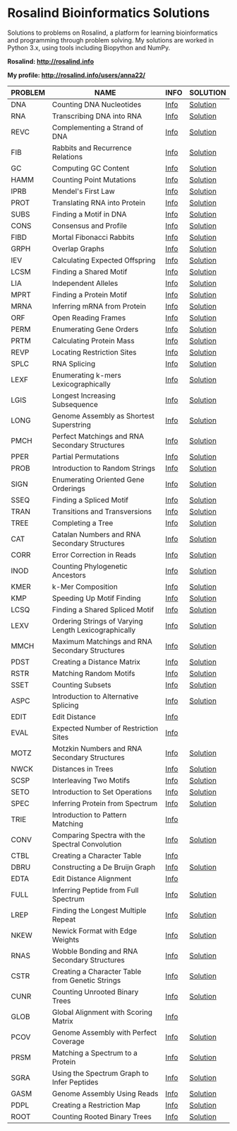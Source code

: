 # Rosalind Bioinformatics Solutions

Solutions to problems on Rosalind, a platform for learning bioinformatics and programming through problem solving. My solutions are worked in Python 3.x, using tools including Biopython and NumPy. 

**Rosalind: http://rosalind.info**

**My profile: http://rosalind.info/users/anna22/**

| PROBLEM | NAME                  | INFO     | SOLUTION |
| --------|-----------------------|----------|----------|
| DNA     | Counting DNA Nucleotides|[Info](http://rosalind.info/problems/dna/)|[Solution](https://github.com/agolikova/Rosalind-Bioinformatics-Solutions/blob/main/Code/DNA_Counting%20Nucleotides.py)|
| RNA     | Transcribing DNA into RNA|[Info](http://rosalind.info/problems/rna/)|[Solution](https://github.com/agolikova/Rosalind-Bioinformatics-Solutions/blob/main/Code/RNA_Transcribing%20DNA%20into%20RNA.py)|
| REVC    | Complementing a Strand of DNA|[Info](http://rosalind.info/problems/revc/)|[Solution](https://github.com/agolikova/Rosalind-Bioinformatics-Solutions/blob/main/Code/REVC_Complementing%20a%20Strand%20of%20DNA.py)|
| FIB     | Rabbits and Recurrence Relations|[Info](http://rosalind.info/problems/fib/)|[Solution](https://github.com/agolikova/Rosalind-Bioinformatics-Solutions/blob/main/Code/FIB_Rabbits%20and%20Recurrence%20Relations.py)|
| GC      | Computing GC Content|[Info](http://rosalind.info/problems/gc/)|[Solution](https://github.com/agolikova/Rosalind-Bioinformatics-Solutions/blob/main/Code/GC_Computing%20GC%20Content.py)|
| HAMM    | Counting Point Mutations|[Info](http://rosalind.info/problems/hamm/)|[Solution](https://github.com/agolikova/Rosalind-Bioinformatics-Solutions/blob/main/Code/HAMM_Counting%20point%20mutations.py)|
| IPRB    | Mendel's First Law|[Info](http://rosalind.info/problems/iprb/)|[Solution](https://github.com/agolikova/Rosalind-Bioinformatics-Solutions/blob/main/Code/IPRB_Mendel's%20first%20law.py)|
| PROT    | Translating RNA into Protein|[Info](http://rosalind.info/problems/prot/)|[Solution](https://github.com/agolikova/Rosalind-Bioinformatics-Solutions/blob/main/Code/PROT_Translating%20RNA%20into%20Protein.py)|
| SUBS    | Finding a Motif in DNA|[Info](http://rosalind.info/problems/subs/)|[Solution](https://github.com/agolikova/Rosalind-Bioinformatics-Solutions/blob/main/Code/SUBS_Finding%20a%20Motif%20in%20DNA.py)|
| CONS    | Consensus and Profile|[Info](http://rosalind.info/problems/cons/)|[Solution](https://github.com/agolikova/Rosalind-Bioinformatics-Solutions/blob/main/Code/CONS_Consensus%20and%20profile.py)|
| FIBD    | Mortal Fibonacci Rabbits|[Info](http://rosalind.info/problems/fibd/)|[Solution](https://github.com/agolikova/Rosalind-Bioinformatics-Solutions/blob/main/Code/FIBD_Mortal%20Fibonacci%20Rabbits.py)|
| GRPH    | Overlap Graphs|[Info](http://rosalind.info/problems/grph/)|[Solution](https://github.com/agolikova/Rosalind-Bioinformatics-Solutions/blob/main/Code/GRPH_Overlap%20graphs.py)|
| IEV     | Calculating Expected Offspring|[Info](http://rosalind.info/problems/iev/)|[Solution](https://github.com/agolikova/Rosalind-Bioinformatics-Solutions/blob/main/Code/IEV_Calculating%20expected%20offspring.py)|
| LCSM    | Finding a Shared Motif|[Info](http://rosalind.info/problems/lcsm/)|[Solution](https://github.com/agolikova/Rosalind-Bioinformatics-Solutions/blob/main/Code/LCSM_Finding%20a%20shared%20motif.py)|
| LIA     | Independent Alleles|[Info](http://rosalind.info/problems/lia/)|[Solution](https://github.com/agolikova/Rosalind-Bioinformatics-Solutions/blob/main/Code/LIA_Independent%20alleles.py)|
| MPRT    | Finding a Protein Motif|[Info](http://rosalind.info/problems/mprt/)|[Solution](https://github.com/agolikova/Rosalind-Bioinformatics-Solutions/blob/main/Code/MPRT_Finding%20a%20protein%20motif.py)|
| MRNA    | Inferring mRNA from Protein|[Info](http://rosalind.info/problems/mrna/)|[Solution](https://github.com/agolikova/Rosalind-Bioinformatics-Solutions/blob/main/Code/MRNA_Inferring%20mRNA%20from%20Protein.py)|
| ORF     | Open Reading Frames|[Info](http://rosalind.info/problems/orf/)|[Solution](https://github.com/agolikova/Rosalind-Bioinformatics-Solutions/blob/main/Code/ORF_Open%20Reading%20Frames.py)|
| PERM    | Enumerating Gene Orders|[Info](http://rosalind.info/problems/perm/)|[Solution](https://github.com/agolikova/Rosalind-Bioinformatics-Solutions/blob/main/Code/PERM_Enumerating%20gene%20orders.py)|
| PRTM    | Calculating Protein Mass|[Info](http://rosalind.info/problems/prtm/)|[Solution](https://github.com/agolikova/Rosalind-Bioinformatics-Solutions/blob/main/Code/PRTM_Calculating%20Protein%20Mass.py)|
| REVP    | Locating Restriction Sites|[Info](http://rosalind.info/problems/revp/)|[Solution](https://github.com/agolikova/Rosalind-Bioinformatics-Solutions/blob/main/Code/REVP_Locating%20Restriction%20Sites.py)|
| SPLC    | RNA Splicing|[Info](http://rosalind.info/problems/splc/)|[Solution](https://github.com/agolikova/Rosalind-Bioinformatics-Solutions/blob/main/Code/SPLC_RNA%20splicing.py)|
| LEXF    | Enumerating k-mers Lexicographically|[Info](http://rosalind.info/problems/lexf/)|[Solution](https://github.com/agolikova/Rosalind-Bioinformatics-Solutions/blob/main/Code/LEXF_Enumerating%20k-mers%20lexicographically.py)|
| LGIS    | Longest Increasing Subsequence|[Info](http://rosalind.info/problems/lgis/)|[Solution](https://github.com/agolikova/Rosalind-Bioinformatics-Solutions/blob/main/Code/LGIS_Longest%20Increasing%20Subsequence.py)|
| LONG    | Genome Assembly as Shortest Superstring|[Info](http://rosalind.info/problems/long/)|[Solution](https://github.com/agolikova/Rosalind-Bioinformatics-Solutions/blob/main/Code/LONG_Genome%20Assembly%20as%20Shortest%20Superstring.py)|
| PMCH    | Perfect Matchings and RNA Secondary Structures|[Info](http://rosalind.info/problems/pmch/)|[Solution](https://github.com/agolikova/Rosalind-Bioinformatics-Solutions/blob/main/Code/PMCH_Perfect%20Matchings%20and%20RNA%20Secondary%20Structures.py)|
| PPER    | Partial Permutations|[Info](http://rosalind.info/problems/pper/)|[Solution](https://github.com/agolikova/Rosalind-Bioinformatics-Solutions/blob/main/Code/PPER_Partial%20permutations.py)|
| PROB    | Introduction to Random Strings|[Info](http://rosalind.info/problems/prob/)|[Solution](https://github.com/agolikova/Rosalind-Bioinformatics-Solutions/blob/main/Code/PROB_Introduction%20to%20Random%20Strings.py)|
| SIGN    | Enumerating Oriented Gene Orderings|[Info](http://rosalind.info/problems/sign/)|[Solution](https://github.com/agolikova/Rosalind-Bioinformatics-Solutions/blob/main/Code/SIGN_Enumerating%20oriented%20gene%20orderings.py)|
| SSEQ    | Finding a Spliced Motif|[Info](http://rosalind.info/problems/sseq/)|[Solution](https://github.com/agolikova/Rosalind-Bioinformatics-Solutions/blob/main/Code/SSEQ_Finding%20a%20spliced%20motif.py)|
| TRAN    | Transitions and Transversions|[Info](http://rosalind.info/problems/tran/)|[Solution](https://github.com/agolikova/Rosalind-Bioinformatics-Solutions/blob/main/Code/TRAN_Transitions%20and%20transversions.py)|
| TREE    | Completing a Tree|[Info](http://rosalind.info/problems/tree/)|[Solution](https://github.com/agolikova/Rosalind-Bioinformatics-Solutions/blob/main/Code/TREE_Completing%20a%20tree.py)|
| CAT     | Catalan Numbers and RNA Secondary Structures|[Info](http://rosalind.info/problems/cat/)|[Solution](https://github.com/agolikova/Rosalind-Bioinformatics-Solutions/blob/main/Code/CAT_Catalan%20Numbers%20and%20RNA%20Secondary%20Structures.py)|
| CORR    | Error Correction in Reads|[Info](http://rosalind.info/problems/corr/)|[Solution](https://github.com/agolikova/Rosalind-Bioinformatics-Solutions/blob/main/Code/CORR_Error%20Correction%20in%20Reads.py)|
| INOD    | Counting Phylogenetic Ancestors|[Info](http://rosalind.info/problems/inod/)|[Solution](https://github.com/agolikova/Rosalind-Bioinformatics-Solutions/blob/main/Code/INOD_Counting%20Phylogenetic%20Ancestors.py)|
| KMER    | k-Mer Composition|[Info](http://rosalind.info/problems/kmer/)|[Solution](https://github.com/agolikova/Rosalind-Bioinformatics-Solutions/blob/main/Code/KMER_k-Mer%20Composition.py)|
| KMP     | Speeding Up Motif Finding|[Info](http://rosalind.info/problems/kmp/)|[Solution](https://github.com/agolikova/Rosalind-Bioinformatics-Solutions/blob/main/Code/KMP_Speeding%20Up%20Motif%20Finding.py)|
| LCSQ    | Finding a Shared Spliced Motif|[Info](http://rosalind.info/problems/lcsq/)|[Solution](https://github.com/agolikova/Rosalind-Bioinformatics-Solutions/blob/main/Code/LCSQ_Finding%20a%20Shared%20Spliced%20Motif.py)|
| LEXV    | Ordering Strings of Varying Length Lexicographically|[Info](http://rosalind.info/problems/lexv/)|[Solution](https://github.com/agolikova/Rosalind-Bioinformatics-Solutions/blob/main/Code/LEXV_Ordering%20Strings%20of%20Varying%20Length%20Lexicographically.py)|
| MMCH    | Maximum Matchings and RNA Secondary Structures|[Info](http://rosalind.info/problems/mmch/)|[Solution](https://github.com/agolikova/Rosalind-Bioinformatics-Solutions/blob/main/Code/MMCH_Maximum%20Matchings%20and%20RNA%20Secondary%20Structures.py)|
| PDST    | Creating a Distance Matrix|[Info](http://rosalind.info/problems/pdst/)|[Solution](https://github.com/agolikova/Rosalind-Bioinformatics-Solutions/blob/main/Code/PDST_Creating%20a%20Distance%20Matrix.py)|
| RSTR    | Matching Random Motifs|[Info](http://rosalind.info/problems/rstr/)|[Solution](https://github.com/agolikova/Rosalind-Bioinformatics-Solutions/blob/main/Code/RSTR_Matching%20Random%20Motifs.py)|
| SSET    | Counting Subsets|[Info](http://rosalind.info/problems/sset/)|[Solution](https://github.com/agolikova/Rosalind-Bioinformatics-Solutions/blob/main/Code/SSET_Counting%20subsets.py)|
| ASPC    | Introduction to Alternative Splicing|[Info](http://rosalind.info/problems/aspc/)|[Solution](https://github.com/agolikova/Rosalind-Bioinformatics-Solutions/blob/main/Code/ASPC_Introduction%20to%20Alternative%20Splicing.py)|
| EDIT    | Edit Distance|[Info](http://rosalind.info/problems/edit/)|
| EVAL    | Expected Number of Restriction Sites|[Info](http://rosalind.info/problems/eval/)|
| MOTZ    | Motzkin Numbers and RNA Secondary Structures|[Info](http://rosalind.info/problems/motz/)|[Solution](https://github.com/agolikova/Rosalind-Bioinformatics-Solutions/blob/main/Code/MOTZ_Motzkin%20Numbers%20and%20RNA%20Secondary%20Structures.py)|
| NWCK    | Distances in Trees|[Info](http://rosalind.info/problems/nwck/)|[Solution](https://github.com/agolikova/Rosalind-Bioinformatics-Solutions/blob/main/Code/NWCK_Distance%20in%20Trees.py)|
| SCSP    | Interleaving Two Motifs|[Info](http://rosalind.info/problems/scsp/)|[Solution](https://github.com/agolikova/Rosalind-Bioinformatics-Solutions/blob/main/Code/SCSP_Interleaving%20Two%20Motifs.py)|
| SETO    | Introduction to Set Operations|[Info](http://rosalind.info/problems/seto/)|[Solution](https://github.com/agolikova/Rosalind-Bioinformatics-Solutions/blob/main/Code/SETO_Introduction%20to%20Set%20Operations.py)|
| SPEC    | Inferring Protein from Spectrum|[Info](http://rosalind.info/problems/spec/)|[Solution](https://github.com/agolikova/Rosalind-Bioinformatics-Solutions/blob/main/Code/SPEC_Inferring%20Protein%20from%20Spectrum.py)|
| TRIE    | Introduction to Pattern Matching|[Info](http://rosalind.info/problems/trie/)|
| CONV    | Comparing Spectra with the Spectral Convolution|[Info](http://rosalind.info/problems/conv/)|[Solution](https://github.com/agolikova/Rosalind-Bioinformatics-Solutions/blob/main/Code/CONV_Comparing%20Spectra%20with%20the%20Spectral%20Convolution.py)|
| CTBL    | Creating a Character Table|[Info](http://rosalind.info/problems/ctbl/)|
| DBRU    | Constructing a De Bruijn Graph|[Info](http://rosalind.info/problems/dbru/)|[Solution](https://github.com/agolikova/Rosalind-Bioinformatics-Solutions/blob/main/Code/DBRU_Constructing%20a%20De%20Bruijn%20Graph.py)|
| EDTA    | Edit Distance Alignment|[Info](http://rosalind.info/problems/edta/)|
| FULL    | Inferring Peptide from Full Spectrum|[Info](http://rosalind.info/problems/full/)|[Solution](https://github.com/agolikova/Rosalind-Bioinformatics-Solutions/blob/main/Code/FULL_Inferring%20Peptide%20from%20Full%20Spectrum.py)|
| LREP    | Finding the Longest Multiple Repeat|[Info](http://rosalind.info/problems/lrep/)|[Solution]()|
| NKEW    | Newick Format with Edge Weights|[Info](http://rosalind.info/problems/nkew/)|[Solution](https://github.com/agolikova/Rosalind-Bioinformatics-Solutions/blob/main/Code/NKEW_Newick%20Format%20with%20Edge%20Weights.py)|
| RNAS    | Wobble Bonding and RNA Secondary Structures|[Info](http://rosalind.info/problems/rnas/)|[Solution](https://github.com/agolikova/Rosalind-Bioinformatics-Solutions/blob/main/Code/RNAS_Wobble%20Bonding%20and%20RNA%20Secondary%20Structures.py)|
| CSTR    | Creating a Character Table from Genetic Strings|[Info](http://rosalind.info/problems/cstr/)|[Solution](https://github.com/agolikova/Rosalind-Bioinformatics-Solutions/blob/main/Code/CSTR_Creating%20a%20Character%20Table%20from%20Genetic%20Strings.py)|
| CUNR    | Counting Unrooted Binary Trees|[Info](http://rosalind.info/problems/cunr/)|[Solution](https://github.com/agolikova/Rosalind-Bioinformatics-Solutions/blob/main/Code/CUNR_Counting%20Unrooted%20Binary%20Trees.py)|
| GLOB    | Global Alignment with Scoring Matrix|[Info](http://rosalind.info/problems/glob/)|
| PCOV    | Genome Assembly with Perfect Coverage|[Info](http://rosalind.info/problems/pcov/)|[Solution](https://github.com/agolikova/Rosalind-Bioinformatics-Solutions/blob/main/Code/PCOV_Genome%20Assembly%20with%20Perfect%20Coverage.py)|
| PRSM    | Matching a Spectrum to a Protein|[Info](http://rosalind.info/problems/prsm/)|[Solution](https://github.com/agolikova/Rosalind-Bioinformatics-Solutions/blob/main/Code/PRSM_Matching%20a%20Spectrum%20to%20a%20Protein.py)|
| SGRA    | Using the Spectrum Graph to Infer Peptides|[Info](http://rosalind.info/problems/sgra/)|[Solution](https://github.com/agolikova/Rosalind-Bioinformatics-Solutions/blob/main/Code/SGRA_Using%20the%20Spectrum%20Graph%20to%20Infer%20Peptides.py)|
| GASM    | Genome Assembly Using Reads|[Info](http://rosalind.info/problems/gasm/)|[Solution](https://github.com/agolikova/Rosalind-Bioinformatics-Solutions/blob/main/Code/GASM_Genome%20Assembly%20Using%20Reads.py)|
| PDPL    | Creating a Restriction Map|[Info](http://rosalind.info/problems/pdpl/)|[Solution](https://github.com/agolikova/Rosalind-Bioinformatics-Solutions/blob/main/Code/PDPL_Creating%20a%20Restriction%20Map.py)|
| ROOT    | Counting Rooted Binary Trees|[Info](http://rosalind.info/problems/root/)|[Solution](https://github.com/agolikova/Rosalind-Bioinformatics-Solutions/blob/main/Code/ROOT_Counting%20Rooted%20Binary%20Trees.py)|
